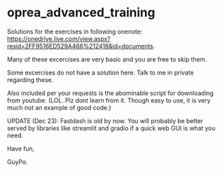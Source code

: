 # oprea_advanced_training

Solutions for the exercises in following onenote: https://onedrive.live.com/view.aspx?resid=2FF9516ED529A466%212418&id=documents.

Many of these excercises are very basic and you are free to skip them.

Some excercises do not have a solution here. Talk to me in private regarding these.

Also included per your requests is the abominable script for downloading from youtube. (LOL. Plz dont learn from it. Though easy to use, it is very much not an example of good code.)

UPDATE (Dec 23): Fastdash is old by now. You will probably be better served by libraries like streamlit and gradio if a quick web GUI is what you need.

Have fun,

GuyPo.